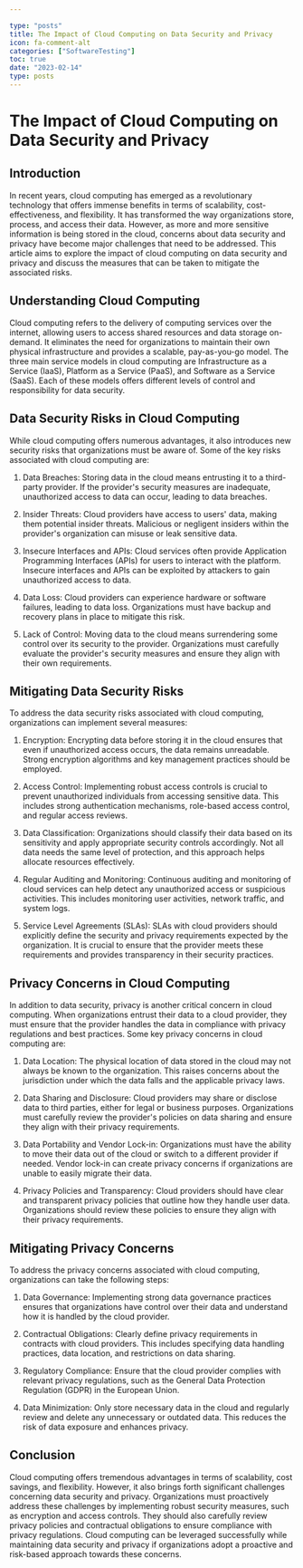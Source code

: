 ```yaml
---

type: "posts"
title: The Impact of Cloud Computing on Data Security and Privacy
icon: fa-comment-alt
categories: ["SoftwareTesting"]
toc: true
date: "2023-02-14"
type: posts
---
```





# The Impact of Cloud Computing on Data Security and Privacy

## Introduction

In recent years, cloud computing has emerged as a revolutionary technology that offers immense benefits in terms of scalability, cost-effectiveness, and flexibility. It has transformed the way organizations store, process, and access their data. However, as more and more sensitive information is being stored in the cloud, concerns about data security and privacy have become major challenges that need to be addressed. This article aims to explore the impact of cloud computing on data security and privacy and discuss the measures that can be taken to mitigate the associated risks.

## Understanding Cloud Computing

Cloud computing refers to the delivery of computing services over the internet, allowing users to access shared resources and data storage on-demand. It eliminates the need for organizations to maintain their own physical infrastructure and provides a scalable, pay-as-you-go model. The three main service models in cloud computing are Infrastructure as a Service (IaaS), Platform as a Service (PaaS), and Software as a Service (SaaS). Each of these models offers different levels of control and responsibility for data security.

## Data Security Risks in Cloud Computing

While cloud computing offers numerous advantages, it also introduces new security risks that organizations must be aware of. Some of the key risks associated with cloud computing are:

1. Data Breaches: Storing data in the cloud means entrusting it to a third-party provider. If the provider's security measures are inadequate, unauthorized access to data can occur, leading to data breaches.

2. Insider Threats: Cloud providers have access to users' data, making them potential insider threats. Malicious or negligent insiders within the provider's organization can misuse or leak sensitive data.

3. Insecure Interfaces and APIs: Cloud services often provide Application Programming Interfaces (APIs) for users to interact with the platform. Insecure interfaces and APIs can be exploited by attackers to gain unauthorized access to data.

4. Data Loss: Cloud providers can experience hardware or software failures, leading to data loss. Organizations must have backup and recovery plans in place to mitigate this risk.

5. Lack of Control: Moving data to the cloud means surrendering some control over its security to the provider. Organizations must carefully evaluate the provider's security measures and ensure they align with their own requirements.

## Mitigating Data Security Risks

To address the data security risks associated with cloud computing, organizations can implement several measures:

1. Encryption: Encrypting data before storing it in the cloud ensures that even if unauthorized access occurs, the data remains unreadable. Strong encryption algorithms and key management practices should be employed.

2. Access Control: Implementing robust access controls is crucial to prevent unauthorized individuals from accessing sensitive data. This includes strong authentication mechanisms, role-based access control, and regular access reviews.

3. Data Classification: Organizations should classify their data based on its sensitivity and apply appropriate security controls accordingly. Not all data needs the same level of protection, and this approach helps allocate resources effectively.

4. Regular Auditing and Monitoring: Continuous auditing and monitoring of cloud services can help detect any unauthorized access or suspicious activities. This includes monitoring user activities, network traffic, and system logs.

5. Service Level Agreements (SLAs): SLAs with cloud providers should explicitly define the security and privacy requirements expected by the organization. It is crucial to ensure that the provider meets these requirements and provides transparency in their security practices.

## Privacy Concerns in Cloud Computing

In addition to data security, privacy is another critical concern in cloud computing. When organizations entrust their data to a cloud provider, they must ensure that the provider handles the data in compliance with privacy regulations and best practices. Some key privacy concerns in cloud computing are:

1. Data Location: The physical location of data stored in the cloud may not always be known to the organization. This raises concerns about the jurisdiction under which the data falls and the applicable privacy laws.

2. Data Sharing and Disclosure: Cloud providers may share or disclose data to third parties, either for legal or business purposes. Organizations must carefully review the provider's policies on data sharing and ensure they align with their privacy requirements.

3. Data Portability and Vendor Lock-in: Organizations must have the ability to move their data out of the cloud or switch to a different provider if needed. Vendor lock-in can create privacy concerns if organizations are unable to easily migrate their data.

4. Privacy Policies and Transparency: Cloud providers should have clear and transparent privacy policies that outline how they handle user data. Organizations should review these policies to ensure they align with their privacy requirements.

## Mitigating Privacy Concerns

To address the privacy concerns associated with cloud computing, organizations can take the following steps:

1. Data Governance: Implementing strong data governance practices ensures that organizations have control over their data and understand how it is handled by the cloud provider.

2. Contractual Obligations: Clearly define privacy requirements in contracts with cloud providers. This includes specifying data handling practices, data location, and restrictions on data sharing.

3. Regulatory Compliance: Ensure that the cloud provider complies with relevant privacy regulations, such as the General Data Protection Regulation (GDPR) in the European Union.

4. Data Minimization: Only store necessary data in the cloud and regularly review and delete any unnecessary or outdated data. This reduces the risk of data exposure and enhances privacy.

## Conclusion

Cloud computing offers tremendous advantages in terms of scalability, cost savings, and flexibility. However, it also brings forth significant challenges concerning data security and privacy. Organizations must proactively address these challenges by implementing robust security measures, such as encryption and access controls. They should also carefully review privacy policies and contractual obligations to ensure compliance with privacy regulations. Cloud computing can be leveraged successfully while maintaining data security and privacy if organizations adopt a proactive and risk-based approach towards these concerns.